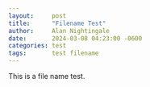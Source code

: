 ```yaml
---
layout:     post
title:      "Filename Test"
author:     Alan Nightingale
date:       2024-03-08 04:23:00 -0600
categories: test
tags:       test filename
---
```


This is a file name test.
